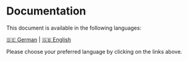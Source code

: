 # Documentation

This document is available in the following languages:

<!-- LANGUAGE_LINKS_START -->
[🇩🇪 German](README-de.md) | [🇬🇧 English](README-en.md)
<!-- LANGUAGE_LINKS_END -->

Please choose your preferred language by clicking on the links above.
